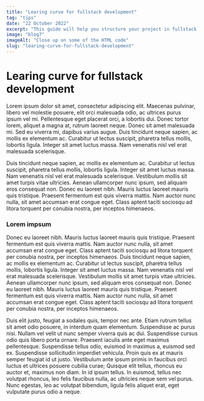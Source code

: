 ```yaml
---
title: "Learing curve for fullstack development"
tag: "tips"
date: "22 October 2022"
excerpt: "This guide will help you structure your project in fullstack development"
image: "blog7"
imageAlt: "Close up on some of the HTML code"
slug: "learing-curve-for-fullstack-development"
---
```


# Learing curve for fullstack development

Lorem ipsum dolor sit amet, consectetur adipiscing elit. Maecenas pulvinar, libero vel molestie posuere, elit orci malesuada odio, ac ultrices purus ipsum vel mi. Pellentesque eget placerat orci, a lobortis dui. Donec tortor lorem, aliquet a magna at, rutrum laoreet neque. Donec sit amet malesuada mi. Sed eu viverra mi, dapibus varius augue. Duis tincidunt neque sapien, ac mollis ex elementum ac. Curabitur ut lectus suscipit, pharetra tellus mollis, lobortis ligula. Integer sit amet luctus massa. Nam venenatis nisl vel erat malesuada scelerisque.

Duis tincidunt neque sapien, ac mollis ex elementum ac. Curabitur ut lectus suscipit, pharetra tellus mollis, lobortis ligula. Integer sit amet luctus massa. Nam venenatis nisl vel erat malesuada scelerisque. Vestibulum mollis sit amet turpis vitae ultricies. Aenean ullamcorper nunc ipsum, sed aliquam eros consequat non. Donec eu laoreet nibh. Mauris luctus laoreet mauris quis tristique. Praesent fermentum est quis viverra mattis. Nam auctor nunc nulla, sit amet accumsan erat congue eget. Class aptent taciti sociosqu ad litora torquent per conubia nostra, per inceptos himenaeos.

### Lorem impsum

Donec eu laoreet nibh. Mauris luctus laoreet mauris quis tristique. Praesent fermentum est quis viverra mattis. Nam auctor nunc nulla, sit amet accumsan erat congue eget. Class aptent taciti sociosqu ad litora torquent per conubia nostra, per inceptos himenaeos. Duis tincidunt neque sapien, ac mollis ex elementum ac. Curabitur ut lectus suscipit, pharetra tellus mollis, lobortis ligula. Integer sit amet luctus massa. Nam venenatis nisl vel erat malesuada scelerisque. Vestibulum mollis sit amet turpis vitae ultricies. Aenean ullamcorper nunc ipsum, sed aliquam eros consequat non. Donec eu laoreet nibh. Mauris luctus laoreet mauris quis tristique. Praesent fermentum est quis viverra mattis. Nam auctor nunc nulla, sit amet accumsan erat congue eget. Class aptent taciti sociosqu ad litora torquent per conubia nostra, per inceptos himenaeos.

Duis elit justo, feugiat a sodales quis, tempor nec ante. Etiam rutrum tellus sit amet odio posuere, in interdum quam elementum. Suspendisse ac purus nisi. Nullam vel velit ut nunc semper viverra quis ac dui. Suspendisse cursus odio quis libero porta ornare. Praesent iaculis ante eget maximus pellentesque. Suspendisse tellus odio, euismod in maximus a, euismod sed ex. Suspendisse sollicitudin imperdiet vehicula. Proin quis ex at mauris semper feugiat id ut justo. Vestibulum ante ipsum primis in faucibus orci luctus et ultrices posuere cubilia curae; Quisque elit tellus, rhoncus eu auctor et, maximus non diam. In id ipsum tellus. In euismod, tellus nec volutpat rhoncus, leo felis faucibus nulla, ac ultricies neque sem vel purus. Nunc egestas, leo ac volutpat bibendum, ligula felis aliquet erat, eget vulputate purus odio a neque.
